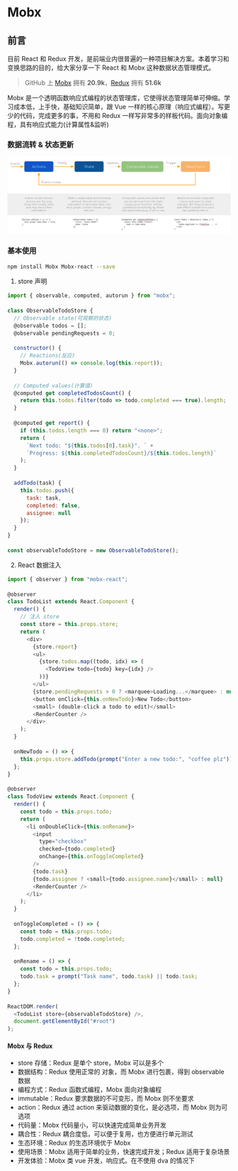 # Mobx

## 前言

目前 React 和 Redux 开发，是前端业内很普遍的一种项目解决方案。本着学习和变换思路的目的，给大家分享一下 React 和 Mobx 这种数据状态管理模式。

> GitHub 上 [Mobx](https://github.com/Mobxjs/Mobx) 拥有 **20.9k**，[Redux](https://github.com/Reduxjs/Redux) 拥有 **51.6k**

Mobx 是一个透明函数响应式编程的状态管理库，它使得状态管理简单可伸缩。学习成本低，上手快，基础知识简单，跟 Vue 一样的核心原理（响应式编程）。写更少的代码，完成更多的事，不用和 Redux 一样写非常多的样板代码。面向对象编程，具有响应式能力(计算属性&监听)

### 数据流转 & 状态更新

<!-- **Mobx** -->

![数据流转](./images/flow.png)

<!-- **Redux** -->

<!-- ![数据流转](./images/Redux.png) -->

### 基本使用

```bash
npm install Mobx Mobx-react --save
```

1. store 声明

```javascript
import { observable, computed, autorun } from "mobx";

class ObservableTodoStore {
  // Observable state(可观察的状态)
  @observable todos = [];
  @observable pendingRequests = 0;

  constructor() {
    // Reactions(反应)
    Mobx.autorun(() => console.log(this.report));
  }

  // Computed values(计算值)
  @computed get completedTodosCount() {
    return this.todos.filter(todo => todo.completed === true).length;
  }

  @computed get report() {
    if (this.todos.length === 0) return "<none>";
    return (
      `Next todo: "${this.todos[0].task}". ` +
      `Progress: ${this.completedTodosCount}/${this.todos.length}`
    );
  }

  addTodo(task) {
    this.todos.push({
      task: task,
      completed: false,
      assignee: null
    });
  }
}

const observableTodoStore = new ObservableTodoStore();
```

2. React 数据注入

```javascript
import { observer } from "mobx-react";

@observer
class TodoList extends React.Component {
  render() {
    // 注入 store
    const store = this.props.store;
    return (
      <div>
        {store.report}
        <ul>
          {store.todos.map((todo, idx) => (
            <TodoView todo={todo} key={idx} />
          ))}
        </ul>
        {store.pendingRequests > 0 ? <marquee>Loading...</marquee> : null}
        <button onClick={this.onNewTodo}>New Todo</button>
        <small> (double-click a todo to edit)</small>
        <RenderCounter />
      </div>
    );
  }

  onNewTodo = () => {
    this.props.store.addTodo(prompt("Enter a new todo:", "coffee plz"));
  };
}

@observer
class TodoView extends React.Component {
  render() {
    const todo = this.props.todo;
    return (
      <li onDoubleClick={this.onRename}>
        <input
          type="checkbox"
          checked={todo.completed}
          onChange={this.onToggleCompleted}
        />
        {todo.task}
        {todo.assignee ? <small>{todo.assignee.name}</small> : null}
        <RenderCounter />
      </li>
    );
  }

  onToggleCompleted = () => {
    const todo = this.props.todo;
    todo.completed = !todo.completed;
  };

  onRename = () => {
    const todo = this.props.todo;
    todo.task = prompt("Task name", todo.task) || todo.task;
  };
}

ReactDOM.render(
  <TodoList store={observableTodoStore} />,
  document.getElementById("#root")
);
```

#### Mobx 与 Redux

- store 存储：Redux 是单个 store，Mobx 可以是多个
- 数据结构：Redux 使用正常的 对象，而 Mobx 进行包裹，得到 observable 数据
- 编程方式：Redux 函数式编程，Mobx 面向对象编程
- immutable：Redux 要求数据的不可变形，而 Mobx 则不坐要求
- action：Redux 通过 action 来驱动数据的变化，是必选项，而 Mobx 则为可选项
- 代码量：Mobx 代码量小，可以快速完成简单业务开发
- 耦合性：Redux 耦合度低，可以便于复用，也方便进行单元测试
- 生态环境：Redux 的生态环境优于 Mobx
- 使用场景：Mobx 适用于简单的业务，快速完成开发；Redux 适用于复杂场景
- 开发体验：Mobx 类 vue 开发，响应式。在不使用 dva 的情况下
